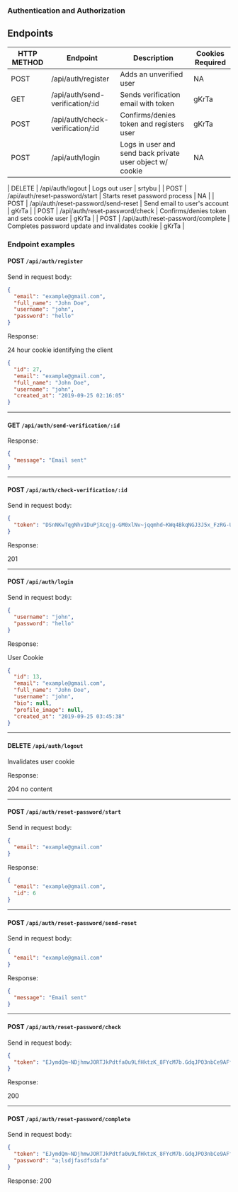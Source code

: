 ### Authentication and Authorization

## Endpoints

| HTTP METHOD | Endpoint                         | Description                                              | Cookies Required |
| ----------- | -------------------------------- | -------------------------------------------------------- | ---------------- |
| POST        | /api/auth/register               | Adds an unverified user                                  | NA               |
| GET         | /api/auth/send-verification/:id  | Sends verification email with token                      | gKrTa            |
| POST        | /api/auth/check-verification/:id | Confirms/denies token and registers user                 | gKrTa            |
| POST        | /api/auth/login                  | Logs in user and send back private user object w/ cookie | NA               |

| DELETE | /api/auth/logout | Logs out user | srtybu |
| POST | /api/auth/reset-password/start | Starts reset password process | NA |
| POST | /api/auth/reset-password/send-reset | Send email to user's account | gKrTa |
| POST | /api/auth/reset-password/check | Confirms/denies token and sets cookie user | gKrTa |
| POST | /api/auth/reset-password/complete | Completes password update and invalidates cookie | gKrTa |

### Endpoint examples

#### POST `/api/auth/register`

Send in request body:

```json
{
  "email": "example@gmail.com",
  "full_name": "John Doe",
  "username": "john",
  "password": "hello"
}
```

Response:

24 hour cookie identifying the client

```json
{
  "id": 27,
  "email": "example@gmail.com",
  "full_name": "John Doe",
  "username": "john",
  "created_at": "2019-09-25 02:16:05"
}
```

---

#### GET `/api/auth/send-verification/:id`

Response:

```json
{
  "message": "Email sent"
}
```

---

#### POST `/api/auth/check-verification/:id`

Send in request body:

```json
{
  "token": "DSnNKwTqgNhv1DuPjXcqjg-GM0xlNv~jqqmhd~KWq4BkqNGJ3J5x_FzRG-UzBzKXz"
}
```

Response:

201

---

#### POST `/api/auth/login`

Send in request body:

```json
{
  "username": "john",
  "password": "hello"
}
```

Response:

User Cookie

```json
{
  "id": 13,
  "email": "example@gmail.com",
  "full_name": "John Doe",
  "username": "john",
  "bio": null,
  "profile_image": null,
  "created_at": "2019-09-25 03:45:38"
}
```

---

#### DELETE `/api/auth/logout`

Invalidates user cookie

Response:

204 no content

---

#### POST `/api/auth/reset-password/start`

Send in request body:

```json
{
  "email": "example@gmail.com"
}
```

Response:

```json
{
  "email": "example@gmail.com",
  "id": 6
}
```

---

#### POST `/api/auth/reset-password/send-reset`

Send in request body:

```json
{
  "email": "example@gmail.com"
}
```

Response:

```json
{
  "message": "Email sent"
}
```

---

#### POST `/api/auth/reset-password/check`

Send in request body:

```json
{
  "token": "EJymdQm~NDjhmwJORTJkPdtfa0u9LfHktzK_8FYcM7b.GdqJPO3nbCe9AFfIffYKn"
}
```

Response:

200

---

#### POST `/api/auth/reset-password/complete`

Send in request body:

```json
{
  "token": "EJymdQm~NDjhmwJORTJkPdtfa0u9LfHktzK_8FYcM7b.GdqJPO3nbCe9AFfIffYKn",
  "password": "a;lsdjfasdfsdafa"
}
```

Response:
200
